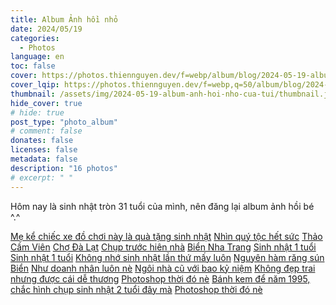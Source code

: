 ```yaml
---
title: Album Ảnh hồi nhỏ
date: 2024/05/19
categories:
  - Photos
language: en
toc: false
cover: https://photos.thiennguyen.dev/f=webp/album/blog/2024-05-19-album-anh-hoi-nho-cua-tui/cover.jpeg
cover_lqip: https://photos.thiennguyen.dev/f=webp,q=50/album/blog/2024-05-19-album-anh-hoi-nho-cua-tui/cover.jpeg
thumbnail: /assets/img/2024-05-19-album-anh-hoi-nho-cua-tui/thumbnail.jpeg
hide_cover: true
# hide: true
post_type: "photo_album"
# comment: false
donates: false
licenses: false
metadata: false
description: "16 photos"
# excerpt: " "
---
```

Hôm nay là sinh nhật tròn 31 tuổi của mình, nên đăng lại album ảnh hồi bé ^.^
<!-- more -->
<div ID="thiennguyen" data-nanogallery2='{
        "itemsBaseURL": "https://photos.thiennguyen.dev",
        "thumbnailWidth": "200",
        "thumbnailBorderVertical": 0,
        "thumbnailBorderHorizontal": 0,
        "thumbnailGutterHeight": 5,
        "thumbnailGutterWidth": 5,
        "thumbnailHeight": "auto",
        "thumbnailLabel": {
          "position": "overImageOnBottom",
          "align": "left",
          "titleMultiLine": true
        },
        "allowHTMLinData": true,
        "thumbnailHoverEffect2": "imageScaleIn80|imageSepiaOff|labelAppear75",
        "thumbnailAlignment": "center",
        "thumbnailOpenImage": true,
        "thumbnailDisplayTransition":          "scaleUp",
        "thumbnailDisplayTransitionDuration":  500,  
        "thumbnailDisplayInterval":            30,
        "galleryDisplayTransition": "slideUp",
        "galleryDisplayTransitionDuration":  500,
        "galleryTheme": {
          "thumbnail" : { "borderColor": "#FFF" }
        },
        "viewerTheme": "dark",
        "viewerToolbar": {
          "display": true,
          "standard": "minimizeButton, label",
          "minimized": "minimizeButton, label, fullscreenButton, downloadButton, infoButton"
        },
        "viewerTools": {
          "topLeft": "pageCounter",
          "topRight": "playPauseButton, zoomButton, fullscreenButton, closeButton"
          } 
        }'>
  <a href="/album/1/1.jpg" data-ngthumb="/w=200,f=webp/album/1/1.jpg" data-ngdesc="Mẹ kể chiếc xe đồ chơi này là quà tặng sinh nhật">Mẹ kể chiếc xe đồ chơi này là quà tặng sinh nhật</a>
  <a href="/album/1/2.jpg" data-ngthumb="/w=200,f=webp/album/1/2.jpg" data-ngdesc="Nhìn quý tộc hết sức">Nhìn quý tộc hết sức</a>
  <a href="/album/1/3.jpg" data-ngthumb="/w=200,f=webp/album/1/3.jpg" data-ngdesc="Trong ảnh gồm mẹ, em trai, bà ngoại và mình">Thảo Cầm Viên</a>
  <a href="/album/1/4.jpg" data-ngthumb="/w=200,f=webp/album/1/4.jpg" data-ngdesc="">Chợ Đà Lạt</a>
  <a href="/album/1/5.jpg" data-ngthumb="/w=200,f=webp/album/1/5.jpg" data-ngdesc="Chụp trước hiên nhà">Chụp trước hiên nhà</a>
  <a href="/album/1/6.jpg" data-ngthumb="/w=200,f=webp/album/1/6.jpg" data-ngdesc="Chụp cùng bố mẹ">Biển Nha Trang</a>
  <a href="/album/1/7.jpg" data-ngthumb="/w=200,f=webp/album/1/7.jpg" data-ngdesc="">Sinh nhật 1 tuổi</a>
  <a href="/album/1/8.jpg" data-ngthumb="/w=200,f=webp/album/1/8.jpg" data-ngdesc="Chụp với dì Út">Sinh nhật 1 tuổi</a>
  <a href="/album/1/9.jpg" data-ngthumb="/w=200,f=webp/album/1/9.jpg" data-ngdesc="">Không nhớ sinh nhật lần thứ mấy luôn</a>
  <a href="/album/1/10.jpg" data-ngthumb="/w=200,f=webp/album/1/10.jpg" data-ngdesc="">Nguyên hàm răng sún</a>
  <a href="/album/1/11.jpg" data-ngthumb="/w=200,f=webp/album/1/11.jpg" data-ngdesc="Không biết bãi biển nào">Biển</a>
  <a href="/album/1/12.jpg" data-ngthumb="/w=200,f=webp/album/1/12.jpg" data-ngdesc="">Như doanh nhân luôn nè</a>
  <a href="/album/1/13.jpg" data-ngthumb="/w=200,f=webp/album/1/13.jpg" data-ngdesc="">Ngôi nhà cũ với bao kỷ niệm</a>
  <a href="/album/1/14.jpg" data-ngthumb="/w=200,f=webp/album/1/14.jpg" data-ngdesc="">Không đẹp trai nhưng được cái dễ thương</a>
  <a href="/album/1/16.jpg" data-ngthumb="/w=200,f=webp/album/1/16.jpg" data-ngdesc="Chụp với bố sinh nhật 1 tuổi ^^ ">Photoshop thời đó nè</a>
  <a href="/album/1/15.jpg" data-ngthumb="/w=200,f=webp/album/1/15.jpg" data-ngdesc="">Bánh kem để năm 1995, chắc hình chụp sinh nhật 2 tuổi đây mà</a>
  <a href="/album/1/17.jpg" data-ngthumb="/w=200,f=webp/album/1/17.jpg" data-ngdesc="Tắm biển Vũng Tàu">Photoshop thời đó nè</a>
</div>